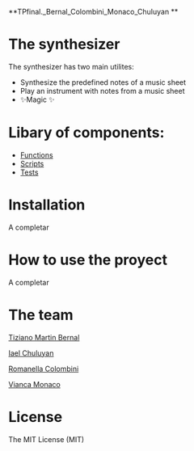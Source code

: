 **TPfinal._Bernal_Colombini_Monaco_Chuluyan
**
# The synthesizer

The synthesizer has two main utilites:

- Synthesize the predefined notes of a music sheet
- Play an instrument with notes from a music sheet
- ✨Magic ✨




# Libary of components:

- [Functions](https://github.com/iaechuluyan/TPfinal._Bernal_Colombini_Monaco_Chuluyan/tree/main/myproject "Functions")
- [Scripts](https://github.com/iaechuluyan/TPfinal._Bernal_Colombini_Monaco_Chuluyan/tree/main/scripts "Scripts")
- [Tests](http://localhost/ "Tests")

# Installation

A completar

# How to use the proyect
A completar 

# The team
 [Tiziano Martin Bernal ](https://github.com/tizianomartinbernal)
 
 [Iael Chuluyan](https://github.com/iaechuluyan)
 
 [Romanella Colombini](https://github.com/Romanellac)
 
 [Vianca Monaco](https://github.com/vmonaco2)

# License

The MIT License (MIT)
